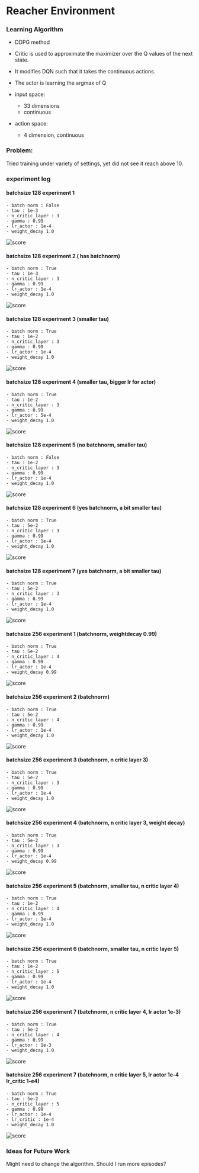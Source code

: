 # Reacher Environment 

### Learning Algorithm
- DDPG method
- Critic is used to approximate the maximizer over the Q values of the next state. 
- It modifies DQN such that it takes the continuous actions. 
- The actor is learning the argmax of Q

- input space: 
    - 33 dimensions
    - continuous
- action space: 
    - 4 dimension, continuous


### Problem:
Tried training under variety of settings, yet did not see it reach above 10.  

### experiment log

#### batchsize 128 experiment 1
    - batch norm : False
    - tau : 1e-3
    - n_critic_layer : 3
    - gamma : 0.99
    - lr_actor : 1e-4
    - weight_decay 1.0

![score](experiments/default_2019-03-30_01:10:12/scores.png)

#### batchsize 128 experiment 2 ( has batchnorm)
    - batch norm : True
    - tau : 1e-3
    - n_critic_layer : 3
    - gamma : 0.99
    - lr_actor : 1e-4
    - weight_decay 1.0

![score](experiments/use_bn_2019-03-30_01:13:53/scores.png)


#### batchsize 128 experiment 3 (smaller tau)
    - batch norm : True
    - tau : 1e-2
    - n_critic_layer : 3
    - gamma : 0.99
    - lr_actor : 1e-4
    - weight_decay 1.0

![score](experiments/use_bn_n_tau_1e-2_2019-03-30_01:36:33/scores.png)


#### batchsize 128 experiment 4 (smaller tau, bigger lr for actor)
    - batch norm : True
    - tau : 1e-2
    - n_critic_layer : 3
    - gamma : 0.99
    - lr_actor : 5e-4
    - weight_decay 1.0

![score](experiments/use_bn_n_lr_actor_5e-4_tau_1e-2_2019-03-30_01:36:47/scores.png)


#### batchsize 128 experiment 5 (no batchnorm, smaller tau)
    - batch norm : False
    - tau : 1e-2
    - n_critic_layer : 3
    - gamma : 0.99
    - lr_actor : 1e-4
    - weight_decay 1.0

![score](experiments/no_bn_n_tau_1e-2_2019-03-30_11:14:54/score.png)


#### batchsize 128 experiment 6 (yes batchnorm, a bit smaller tau)
    - batch norm : True
    - tau : 5e-2
    - n_critic_layer : 3
    - gamma : 0.99
    - lr_actor : 1e-4
    - weight_decay 1.0

![score](experiments/bn_n_tau_5e-2_2019-03-30_11:15:02/score.png)


#### batchsize 128 experiment 7 (yes batchnorm, a bit smaller tau)
    - batch norm : True
    - tau : 5e-2
    - n_critic_layer : 3
    - gamma : 0.99
    - lr_actor : 1e-4
    - weight_decay 1.0

![score](experiments/bn_n_tau_5e-2_2019-03-30_11:15:02/score.png)


#### batchsize 256 experiment 1 (batchnorm, weightdecay 0.99)
    - batch norm : True
    - tau : 5e-2
    - n_critic_layer : 4
    - gamma : 0.99
    - lr_actor : 1e-4
    - weight_decay 0.99

![score](experiments/bs_256_exp1_2019-03-30_16:01:58/score.png)

#### batchsize 256 experiment 2 (batchnorm)
    - batch norm : True
    - tau : 5e-2
    - n_critic_layer : 4
    - gamma : 0.99
    - lr_actor : 1e-4
    - weight_decay 1.0

![score](experiments/bs_256_exp2_2019-03-30_16:02:15/score.png)


#### batchsize 256 experiment 3 (batchnorm, n critic layer 3)
    - batch norm : True
    - tau : 5e-2
    - n_critic_layer : 3
    - gamma : 0.99
    - lr_actor : 1e-4
    - weight_decay 1.0

![score](experiments/bs_256_exp3_2019-03-30_16:02:23/score.png)


#### batchsize 256 experiment 4 (batchnorm, n critic layer 3, weight decay)
    - batch norm : True
    - tau : 5e-2
    - n_critic_layer : 3
    - gamma : 0.99
    - lr_actor : 1e-4
    - weight_decay 0.99

![score](experiments/bs_256_exp4_2019-03-30_16:04:38/score.png)


#### batchsize 256 experiment 5 (batchnorm, smaller tau, n critic layer 4)
    - batch norm : True
    - tau : 1e-2
    - n_critic_layer : 4
    - gamma : 0.99
    - lr_actor : 1e-4
    - weight_decay 1.0

![score](experiments/bs_256_exp5_2019-03-30_23:23:04/score.png)


#### batchsize 256 experiment 6 (batchnorm, smaller tau, n critic layer 5)
    - batch norm : True
    - tau : 1e-2
    - n_critic_layer : 5
    - gamma : 0.99
    - lr_actor : 1e-4
    - weight_decay 1.0

![score](experiments/bs_256_exp6_2019-03-30_23:23:22/score.png)

#### batchsize 256 experiment 7 (batchnorm, n critic layer 4, lr actor 1e-3)
    - batch norm : True
    - tau : 5e-2
    - n_critic_layer : 4
    - gamma : 0.99
    - lr_actor : 1e-3
    - weight_decay 1.0

![score](experiments/bs_256_exp7_2019-03-30_23:23:38/score.png)


#### batchsize 256 experiment 7 (batchnorm, n critic layer 5, lr actor 1e-4 lr_critic 1-e4)
    - batch norm : True
    - tau : 5e-2
    - n_critic_layer : 5
    - gamma : 0.99
    - lr_actor : 1e-4
    - lr_critic : 1e-4
    - weight_decay 1.0

![score](experiments/bs_256_exp8_2019-03-30_23:23:52/score.png)


### Ideas for Future Work
Might need to change the algorithm. Should I run more episodes?